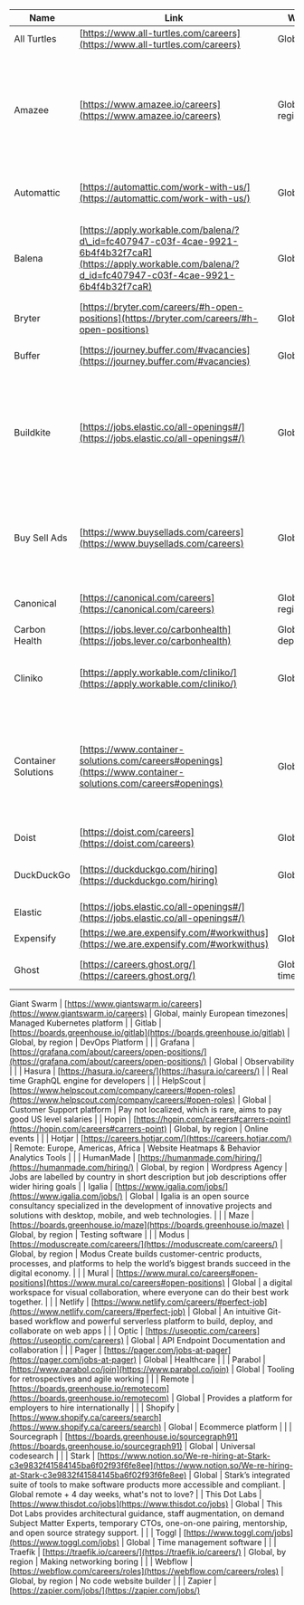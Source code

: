 | Name                | Link                                                                                                                                                            | Where                            | What they do                                                                                                                                                                           | Notes                                                                                           |
| ------------------- | --------------------------------------------------------------------------------------------------------------------------------------------------------------- | -------------------------------- | -------------------------------------------------------------------------------------------------------------------------------------------------------------------------------------- | ----------------------------------------------------------------------------------------------- |
| All Turtles         | [https://www.all-turtles.com/careers](https://www.all-turtles.com/careers)                                                                                      | Global                           | Mission driven product studio                                                                                                                                                          |                                                                                                 |
| Amazee              | [https://www.amazee.io/careers](https://www.amazee.io/careers)                                                                                                  | Global, by region                | Build, run, and scale high-performing and secure sites and web applications on the leading open source WebOps platform.                                                                |                                                                                                 |
| Automattic          | [https://automattic.com/work-with-us/](https://automattic.com/work-with-us/)                                                                                    | Global                           | The team behind Wordpress and Tumblr                                                                                                                                                   |                                                                                                 |
| Balena              | [https://apply.workable.com/balena/?d\_id=fc407947-c03f-4cae-9921-6b4f4b32f7caR](https://apply.workable.com/balena/?d_id=fc407947-c03f-4cae-9921-6b4f4b32f7caR) | Global                           | Technology stack to help you develop, deploy, and manage IoT projects at any scale.                                                                                                    |                                                                                                 |
| Bryter              | [https://bryter.com/careers/#h-open-positions](https://bryter.com/careers/#h-open-positions)                                                                    | Global                           | No code platform                                                                                                                                                                       |                                                                                                 |
| Buffer              | [https://journey.buffer.com/#vacancies](https://journey.buffer.com/#vacancies)                                                                                  | Global                           | Social media posting and scheduling                                                                                                                                                    | Transparent pay structure                                                                       |
| Buildkite           | [https://jobs.elastic.co/all-openings#/](https://jobs.elastic.co/all-openings#/)                                                                                | Global                           | Buildkite is a platform for running fast, secure, and scalable continuous integration pipelines on your own infrastructure.                                                            |                                                                                                 |
| Buy Sell Ads        | [https://www.buysellads.com/careers](https://www.buysellads.com/careers)                                                                                        | Global                           | help marketers diversify their advertising strategy, and publishers maximize their advertising revenue.                                                                                |                                                                                                 |
| Canonical           | [https://canonical.com/careers](https://canonical.com/careers)                                                                                                  | Global, by region                | Open source goodness, Ubuntu!                                                                                                                                                          |                                                                                                 |
| Carbon Health       | [https://jobs.lever.co/carbonhealth](https://jobs.lever.co/carbonhealth)                                                                                        | Global, by department            | Heathcare                                                                                                                                                                              |                                                                                                 |
| Cliniko             | [https://apply.workable.com/cliniko/](https://apply.workable.com/cliniko/)                                                                                      | Global                           | Healthcare                                                                                                                                                                             | 30 hour weeks, no managers, no meetings                                                         |
| Container Solutions | [https://www.container-solutions.com/careers#openings](https://www.container-solutions.com/careers#openings)                                                    | Global                           | We bring culture, strategy and technology together to make sure your Cloud Native Transformation is done right.                                                                        |                                                                                                 |
| Doist               | [https://doist.com/careers](https://doist.com/careers)                                                                                                          | Global                           | Productivity software                                                                                                                                                                  |                                                                                                 |
| DuckDuckGo          | [https://duckduckgo.com/hiring](https://duckduckgo.com/hiring)                                                                                                  | Global                           | Websearch, but with privacy                                                                                                                                                            | Pay not localised, which is rare                                                                |
| Elastic             | [https://jobs.elastic.co/all-openings#/](https://jobs.elastic.co/all-openings#/)                                                                                |                                  | Free and open search                                                                                                                                                                   |                                                                                                 |
| Expensify           | [https://we.are.expensify.com/#workwithus](https://we.are.expensify.com/#workwithus)                                                                            | Global                           | Expenses software                                                                                                                                                                      |                                                                                                 |
| Ghost               | [https://careers.ghost.org/](https://careers.ghost.org/)                                                                                                        | Global, by timezone              | Web application for publishing                                                                                                                                                         | A nonprofit!                                                                                    |

Giant Swarm         | [https://www.giantswarm.io/careers](https://www.giantswarm.io/careers)                                                                                          | Global, mainly European timezones| Managed Kubernetes platform                                                                                                                                                            |                                                                                                 |
Gitlab              | [https://boards.greenhouse.io/gitlab](https://boards.greenhouse.io/gitlab)                                                                                      | Global, by region                | DevOps Platform                                                                                                                                                                        |                                                                                                 |
| Grafana             | [https://grafana.com/about/careers/open-positions/](https://grafana.com/about/careers/open-positions/)                                                          | Global                           | Observability                                                                                                                                                                          |                                                                                                 |
| Hasura              | [https://hasura.io/careers/](https://hasura.io/careers/)                                                                                                        |                                  | Real time GraphQL engine for developers                                                                                                                                                |                                                                                                 |
| HelpScout           | [https://www.helpscout.com/company/careers/#open-roles](https://www.helpscout.com/company/careers/#open-roles)                                                  | Global                           | Customer Support platform                                                                                                                                                              | Pay not localized, which is rare, aims to pay good US level salaries                            |
| Hopin               | [https://hopin.com/careers#carrers-point](https://hopin.com/careers#carrers-point)                                                                              | Global, by region                | Online events                                                                                                                                                                          |                                                                                                 |
| Hotjar              | [https://careers.hotjar.com/](https://careers.hotjar.com/)                                                                                                      | Remote: Europe, Americas, Africa | Website Heatmaps & Behavior Analytics Tools                                                                                                                                            |                                                                                                 |
| HumanMade           | [https://humanmade.com/hiring/](https://humanmade.com/hiring/)                                                                                                  | Global, by region                | Wordpress Agency                                                                                                                                                                       | Jobs are labelled by country in short description but job descriptions offer wider hiring goals |
| Igalia              | [https://www.igalia.com/jobs/](https://www.igalia.com/jobs/)                                                                                                    | Global                           | Igalia is an open source consultancy specialized in the development of innovative projects and solutions with desktop, mobile, and web technologies.                                   |                                                                                                 |
| Maze                | [https://boards.greenhouse.io/maze](https://boards.greenhouse.io/maze)                                                                                          | Global, by region                | Testing software                                                                                                                                                                       |                                                                                                 |
| Modus               | [https://moduscreate.com/careers/](https://moduscreate.com/careers/)                                                                                            | Global, by region                | Modus Create builds customer-centric products, processes, and platforms to help the world’s biggest brands succeed in the digital economy.                                             |                                                                                                 |
| Mural               | [https://www.mural.co/careers#open-positions](https://www.mural.co/careers#open-positions)                                                                      | Global                           | a digital workspace for visual collaboration, where everyone can do their best work together.                                                                                          |                                                                                                 |
| Netlify             | [https://www.netlify.com/careers/#perfect-job](https://www.netlify.com/careers/#perfect-job)                                                                    | Global                           | An intuitive Git-based workflow and powerful serverless platform to build, deploy, and collaborate on web apps                                                                         |                                                                                                 |
| Optic               | [https://useoptic.com/careers](https://useoptic.com/careers)                                                                                              | Global                           | API Endpoint Documentation and collaboration                                                                                                                                                                             |                                                                                                 |
| Pager               | [https://pager.com/jobs-at-pager](https://pager.com/jobs-at-pager)                                                                                              | Global                           | Healthcare                                                                                                                                                                             |                                                                                                 |
| Parabol             | [https://www.parabol.co/join](https://www.parabol.co/join)                                                                                                      | Global                           | Tooling for retrospectives and agile working                                                                                                                                           |                                                                                                 |
| Remote              | [https://boards.greenhouse.io/remotecom](https://boards.greenhouse.io/remotecom)                                                                                | Global                           | Provides a platform for employers to hire internationally                                                                                                                              |                                                                                                 |
| Shopify             | [https://www.shopify.ca/careers/search](https://www.shopify.ca/careers/search)                                                                                  | Global                           | Ecommerce platform                                                                                                                                                                     |                                                                                                 |
| Sourcegraph         | [https://boards.greenhouse.io/sourcegraph91](https://boards.greenhouse.io/sourcegraph91)                                                                        | Global                           | Universal codesearch                                                                                                                                                                   |                                                                                                 |
| Stark               | [https://www.notion.so/We-re-hiring-at-Stark-c3e9832f41584145ba6f02f93f6fe8ee](https://www.notion.so/We-re-hiring-at-Stark-c3e9832f41584145ba6f02f93f6fe8ee)                                                                                                  | Global                           | Stark’s integrated suite of tools to make software products more accessible and compliant.                                                                                             | Global remote + 4 day weeks, what's not to love?                                                |
| This Dot Labs       | [https://www.thisdot.co/jobs](https://www.thisdot.co/jobs)                                                                                                      | Global                           | This Dot Labs provides architectural guidance, staff augmentation, on demand Subject Matter Experts, temporary CTOs, one-on-one pairing, mentorship, and open source strategy support. |                                                                                                 |
| Toggl               | [https://www.toggl.com/jobs](https://www.toggl.com/jobs)                                                                                                        | Global                           | Time management software                                                                                                                                                               |                                                                                                 |
| Traefik             | [https://traefik.io/careers/](https://traefik.io/careers/)                                                                                                      | Global, by region                | Making networking boring                                                                                                                                                               |                                                                                                 |
| Webflow             | [https://webflow.com/careers/roles](https://webflow.com/careers/roles)                                                                                          | Global, by region                | No code website builder                                                                                                                                                                |                                                                                                 |
| Zapier              | [https://zapier.com/jobs/](https://zapier.com/jobs/)          
